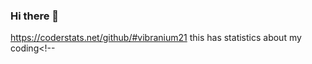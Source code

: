 ### Hi there 👋

https://coderstats.net/github/#vibranium21 this has statistics about my coding<!--

